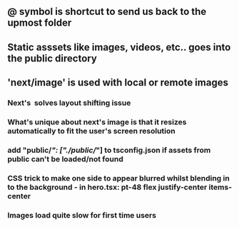 ## @ symbol is shortcut to send us back to the upmost folder

## Static asssets like images, videos, etc.. goes into the public directory

## 'next/image' is used with local or remote images

### Next's <Image> solves layout shifting issue

### What's unique about next's image is that it resizes automatically to fit the user's screen resolution

### add "public/_": ["./public/_"] to tsconfig.json if assets from public can't be loaded/not found

### CSS trick to make one side to appear blurred whilst blending in to the background - in hero.tsx: pt-48 flex justify-center items-center

### Images load quite slow for first time users
